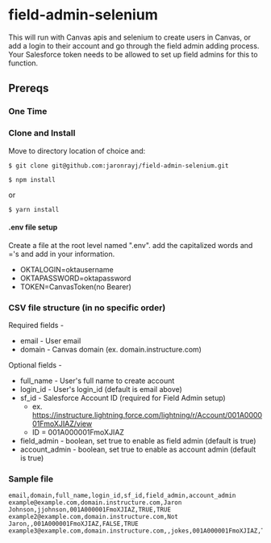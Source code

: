 # field-admin-selenium

This will run with Canvas apis and selenium to create users in Canvas, or add a login to their account and go through the field admin adding process. Your Salesforce token needs to be allowed to set up field admins for this to function.

## Prereqs
### One Time
### Clone and Install
Move to directory location of choice and:
```
$ git clone git@github.com:jaronrayj/field-admin-selenium.git
```
```
$ npm install
```
or
```
$ yarn install
```
#### .env file setup
Create a file at the root level named ".env". add the capitalized words and ='s and add in your information.

* OKTALOGIN=oktausername
* OKTAPASSWORD=oktapassword
* TOKEN=CanvasToken(no Bearer)

### CSV file structure (in no specific order)

Required fields -
* email - User email
* domain - Canvas domain (ex. domain.instructure.com)

Optional fields -
* full_name - User's full name to create account
* login_id - User's login_id (default is email above)
* sf_id - Salesforce Account ID (required for Field Admin setup)
    - ex. https://instructure.lightning.force.com/lightning/r/Account/001A000001FmoXJIAZ/view
    - ID = 001A000001FmoXJIAZ
* field_admin - boolean, set true to enable as field admin (default is true)
* account_admin - boolean, set true to enable as account admin (default is true)

### Sample file

```
email,domain,full_name,login_id,sf_id,field_admin,account_admin
example@example.com,domain.instructure.com,Jaron Johnson,jjohnson,001A000001FmoXJIAZ,TRUE,TRUE
example2@example.com,domain.instructure.com,Not Jaron,,001A000001FmoXJIAZ,FALSE,TRUE
example3@example.com,domain.instructure.com,,jokes,001A000001FmoXJIAZ,TRUE,FALSE
```